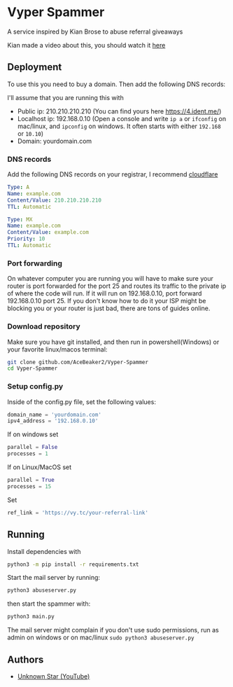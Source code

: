 
# Vyper Spammer

A service inspired by Kian Brose to abuse referral giveaways

Kian made a video about this, you should watch it [here](https://www.youtube.com/KianBrose)

## Deployment

To use this you need to buy a domain. Then add the following DNS records:

I'll assume that you are running this with

- Public ip: 210.210.210.210 (You can find yours here https://4.ident.me/)
- Localhost ip: 192.168.0.10 (Open a console and write `ip a` or `ifconfig` on mac/linux, and `ipconfig` on windows. It often starts with either `192.168` or `10.10`)
- Domain: yourdomain.com

### DNS records
Add the following DNS records on your registrar, I recommend [cloudflare](https://cloudflare.com/)
```yaml
Type: A
Name: example.com
Content/Value: 210.210.210.210
TTL: Automatic
```

```yaml
Type: MX
Name: example.com
Content/Value: example.com
Priority: 10
TTL: Automatic
```
### Port forwarding
On whatever computer you are running you will have to make sure your router is port forwarded for the port 25 and routes its traffic to the private ip of where the code will run. If it will run on 192.168.0.10, port forward 192.168.0.10 port 25. If you don't know how to do it your ISP might be blocking you or your router is just bad, there are tons of guides online.

### Download repository
Make sure you have git installed, and then run in powershell(Windows) or your favorite linux/macos terminal:
```bash
git clone github.com/AceBeaker2/Vyper-Spammer
cd Vyper-Spammer
```
### Setup config.py


Inside of the config.py file, set the following values:
```py
domain_name = 'yourdomain.com'
ipv4_address = '192.168.0.10'
```
If on windows set
```py
parallel = False
processes = 1
```
If on Linux/MacOS set
```py
parallel = True
processes = 15
```
Set
```py
ref_link = 'https://vy.tc/your-referral-link'
```

## Running
Install dependencies with
```bash
python3 -m pip install -r requirements.txt
```

Start the mail server by running:
```bash
python3 abuseserver.py
```
then start the spammer with:
```bash
python3 main.py
```
The mail server might complain if you don't use sudo permissions, run as admin on windows or on mac/linux `sudo python3 abuseserver.py`
## Authors

- [Unknown Star (YouTube)](https://www.youtube.com/@bungsbodulus)
